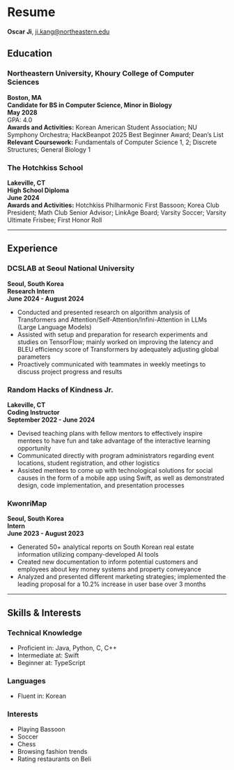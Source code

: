 # Resume

**Oscar Ji**, ji.kang@northeastern.edu


## Education

### Northeastern University, Khoury College of Computer Sciences  
**Boston, MA**  
**Candidate for BS in Computer Science, Minor in Biology**  
**May 2028**  
GPA: 4.0  
**Awards and Activities:** Korean American Student Association; NU Symphony Orchestra; HackBeanpot 2025 Best Beginner Award; Dean’s List  
**Relevant Coursework:** Fundamentals of Computer Science 1, 2; Discrete Structures; General Biology 1  

### The Hotchkiss School  
**Lakeville, CT**  
**High School Diploma**  
**June 2024**  
**Awards and Activities:** Hotchkiss Philharmonic First Bassoon; Korea Club President; Math Club Senior Advisor; LinkAge Board; Varsity Soccer; Varsity Ultimate Frisbee; First Honor Roll  

---

## Experience

### DCSLAB at Seoul National University  
**Seoul, South Korea**  
**Research Intern**  
**June 2024 - August 2024**  
- Conducted and presented research on algorithm analysis of Transformers and Attention/Self-Attention/Infini-Attention in LLMs (Large Language Models)  
- Assisted with setup and preparation for research experiments and studies on TensorFlow; mainly worked on improving the latency and BLEU efficiency score of Transformers by adequately adjusting global parameters  
- Proactively communicated with teammates in weekly meetings to discuss project progress and results  

### Random Hacks of Kindness Jr.  
**Lakeville, CT**  
**Coding Instructor**  
**September 2022 - June 2024**  
- Devised teaching plans with fellow mentors to effectively inspire mentees to have fun and take advantage of the interactive learning opportunity  
- Communicated directly with program administrators regarding event locations, student registration, and other logistics  
- Assisted mentees to come up with technological solutions for social causes in the form of a mobile app using Swift, as well as demonstrated design, code implementation, and presentation processes  

### KwonriMap  
**Seoul, South Korea**  
**Intern**  
**June 2023 - August 2023**  
- Generated 50+ analytical reports on South Korean real estate information utilizing company-developed AI tools  
- Created new documentation to inform potential customers and employees about key money systems and property conveyance  
- Analyzed and presented different marketing strategies; implemented the leading proposal for a 10.2% increase in user base over 3 months  

---

## Skills & Interests

### Technical Knowledge
- Proficient in: Java, Python, C, C++  
- Intermediate at: Swift
- Beginner at: TypeScript

### Languages
- Fluent in: Korean  

### Interests
- Playing Bassoon  
- Soccer  
- Chess  
- Browsing fashion trends  
- Rating restaurants on Beli
